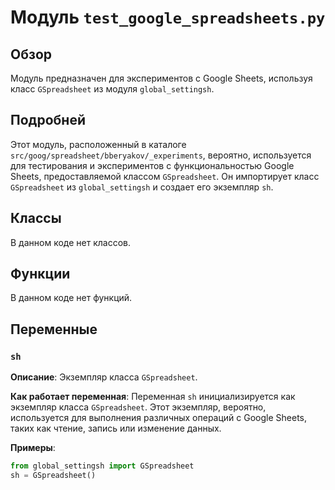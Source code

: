 # Модуль `test_google_spreadsheets.py`

## Обзор

Модуль предназначен для экспериментов с Google Sheets, используя класс `GSpreadsheet` из модуля `global_settingsh`.

## Подробней

Этот модуль, расположенный в каталоге `src/goog/spreadsheet/bberyakov/_experiments`, вероятно, используется для тестирования и экспериментов с функциональностью Google Sheets, предоставляемой классом `GSpreadsheet`. Он импортирует класс `GSpreadsheet` из `global_settingsh` и создает его экземпляр `sh`.

## Классы

В данном коде нет классов.

## Функции

В данном коде нет функций.

## Переменные

### `sh`

**Описание**: Экземпляр класса `GSpreadsheet`.

**Как работает переменная**:
Переменная `sh` инициализируется как экземпляр класса `GSpreadsheet`. Этот экземпляр, вероятно, используется для выполнения различных операций с Google Sheets, таких как чтение, запись или изменение данных.

**Примеры**:

```python
from global_settingsh import GSpreadsheet
sh = GSpreadsheet()
```